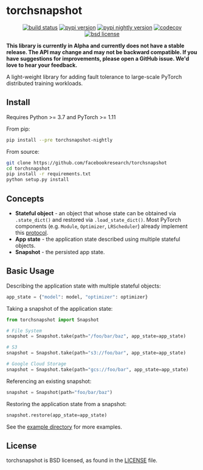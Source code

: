 # torchsnapshot

<p align="center">
<a href="https://github.com/pytorch/torchsnapshot/actions?query=branch%3Amain"><img src="https://img.shields.io/github/workflow/status/pytorch/torchsnapshot/unit%20test/main" alt="build status"></a>
<a href="https://pypi.org/project/torchsnapshot"><img src="https://img.shields.io/pypi/v/torchsnapshot" alt="pypi version"></a>
<a href="https://pypi.org/project/torchsnapshot-nightly"><img src="https://img.shields.io/pypi/v/torchsnapshot-nightly?label=nightly" alt="pypi nightly version"></a>
<a href="https://codecov.io/gh/pytorch/torchsnapshot"><img src="https://codecov.io/gh/pytorch/torchsnapshot/branch/main/graph/badge.svg?token=DR67Q6T7YF" alt="codecov"></a>
<a href="https://github.com/pytorch/torchsnapshot/blob/main/LICENSE"><img src="https://img.shields.io/pypi/l/torchsnapshot" alt="bsd license"></a>
</div>

**This library is currently in Alpha and currently does not have a stable release. The API may change and may not be backward compatible. If you have suggestions for improvements, please open a GitHub issue. We'd love to hear your feedback.**

A light-weight library for adding fault tolerance to large-scale PyTorch distributed training workloads.


## Install

Requires Python >= 3.7 and PyTorch >= 1.11

From pip:

```bash
pip install --pre torchsnapshot-nightly
```

From source:

```bash
git clone https://github.com/facebookresearch/torchsnapshot
cd torchsnapshot
pip install -r requirements.txt
python setup.py install
```

## Concepts
- **Stateful object** - an object that whose state can be obtained via `.state_dict()` and restored via `.load_state_dict()`. Most PyTorch components (e.g. `Module`, `Optimizer`, `LRScheduler`) already implement this [protocol](https://github.com/facebookresearch/torchsnapshot/blob/main/torchsnapshot/stateful.py).
- **App state** - the application state described using multiple stateful objects.
- **Snapshot** - the persisted app state.


## Basic Usage

Describing the application state with multiple stateful objects:
```python
app_state = {"model": model, "optimizer": optimizer}
```


Taking a snapshot of the application state:
```python
from torchsnapshot import Snapshot

# File System
snapshot = Snapshot.take(path="/foo/bar/baz", app_state=app_state)

# S3
snapshot = Snapshot.take(path="s3://foo/bar", app_state=app_state)

# Google Cloud Storage
snapshot = Snapshot.take(path="gcs://foo/bar", app_state=app_state)
```

Referencing an existing snapshot:
```python
snapshot = Snapshot(path="foo/bar/baz")
```


Restoring the application state from a snapshot:
```python
snapshot.restore(app_state=app_state)
```

See the [example directory](https://github.com/facebookresearch/torchsnapshot/tree/main/examples) for more examples.


## License

torchsnapshot is BSD licensed, as found in the [LICENSE](LICENSE) file.
